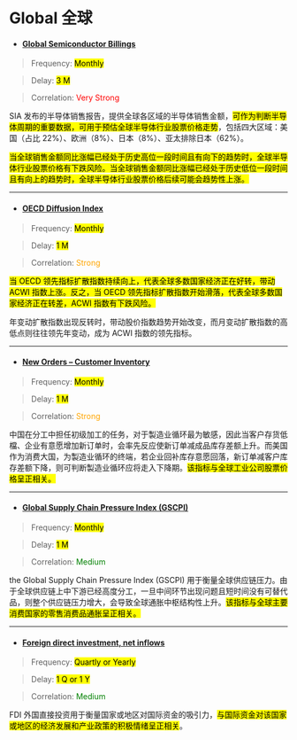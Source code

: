 # Global 全球

- <a href="https://sc.macromicro.me/charts/59247/global-semiconductor-billings-single-month" target="_blank"><h4>Global Semiconductor Billings</h4></a>

> Frequency: <mark>Monthly</mark> 

> Delay: <mark>3 M</mark>

> Correlation: <span style="color: red;">Very Strong</span>

SIA 发布的半导体销售报告，提供全球各区域的半导体销售金额，<mark>可作为判断半导体周期的重要数据，可用于预估全球半导体行业股票价格走势</mark>，包括四大区域：美国（占比 22%）、欧洲（8%）、日本（8%）、亚太排除日本（62%）。

<mark>当全球销售金额同比涨幅已经处于历史高位一段时间且有向下的趋势时，全球半导体行业股票价格有下跌风险。当全球销售金额同比涨幅已经处于历史低位一段时间且有向上的趋势时，全球半导体行业股票价格后续可能会趋势性上涨。</mark>

---

- <a href="https://sc.macromicro.me/collections/20933/global-stock-market/99948/global-oecd-diffusion-index-vs-msci-acwi-index" target="_blank"><h4>OECD Diffusion Index</h4></a>

> Frequency: <mark>Monthly</mark> 

> Delay: <mark>1 M</mark>

> Correlation: <span style="color: orange;">Strong</span>

<mark>当 OECD 领先指标扩散指数持续向上，代表全球多数国家经济正在好转，带动 ACWI 指数上涨。反之，当 OECD 领先指标扩散指数开始滑落，代表全球多数国家经济正在转差，ACWI 指数有下跌风险。</mark>

年变动扩散指数出现反转时，带动股价指数趋势开始改变，而月变动扩散指数的高低点则往往领先年变动，成为 ACWI 指数的领先指标。

---

- <a href="https://sc.macromicro.me/collections/3261/sector-industrial/37001/manufacturing-cycle-new-orders-minus-customer-inventory" target="_blank"><h4>New Orders – Customer Inventory</h4></a>

> Frequency: <mark>Monthly</mark> 

> Delay: <mark>1 M</mark>

> Correlation: <span style="color: orange;">Strong</span>

中国在分工中担任初级加工的任务，对于製造业循环最为敏感，因此当客户存货低檔、企业有意愿增加新订单时，会率先反应使新订单减成品库存差额上升。而美国作为消费大国，为製造业循环的终端，若企业回补库存意愿回落，新订单减客户库存差额下降，则可判断製造业循环应将走入下降期。<mark>该指标与全球工业公司股票价格呈正相关。</mark>

---

- <a href="https://www.newyorkfed.org/research/policy/gscpi#/interactive" target="_blank"><h4>Global Supply Chain Pressure Index (GSCPI)</h4></a>

> Frequency: <mark>Monthly</mark> 

> Delay: <mark>1 M</mark>

> Correlation: <span style="color: green;">Medium</span>

the Global Supply Chain Pressure Index (GSCPI) 用于衡量全球供应链压力。由于全球供应链上中下游已经高度分工，一旦中间环节出现问题且短时间没有可替代品，则整个供应链压力增大，会导致全球通胀中枢结构性上升。<mark>该指标与全球主要消费国家的零售消费品通胀呈正相关。</mark>

---

- <a href="https://data.worldbank.org/indicator/BX.KLT.DINV.CD.WD" target="_blank"><h4>Foreign direct investment, net inflows</h4></a>

> Frequency: <mark>Quartly or Yearly</mark> 

> Delay: <mark>1 Q or 1 Y</mark>

> Correlation: <span style="color: green;">Medium</span>

FDI 外国直接投资用于衡量国家或地区对国际资金的吸引力，<mark>与国际资金对该国家或地区的经济发展和产业政策的积极情绪呈正相关</mark>。


